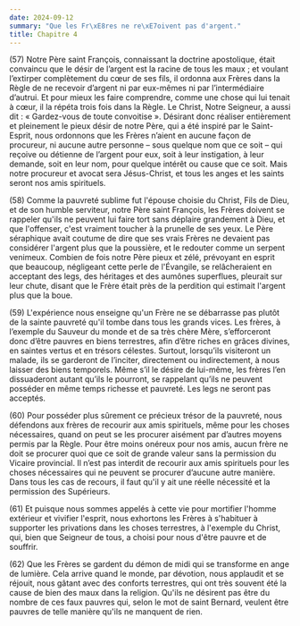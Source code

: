 ```yaml
---
date: 2024-09-12
summary: "Que les Fr\xE8res ne re\xE7oivent pas d'argent."
title: Chapitre 4
---
```




(57) Notre Père saint François, connaissant la doctrine apostolique, était convaincu que le désir de l’argent est la racine de tous les maux ; et voulant l’extirper complètement du cœur de ses fils, il ordonna aux Frères dans la Règle de ne recevoir d’argent ni par eux-mêmes ni par l’intermédiaire d’autrui. Et pour mieux les faire comprendre, comme une chose qui lui tenait à cœur, il la répéta trois fois dans la Règle. Le Christ, Notre Seigneur, a aussi dit : « Gardez-vous de toute convoitise ». Désirant donc réaliser entièrement et pleinement le pieux désir de notre Père, qui a été inspiré par le Saint-Esprit, nous ordonnons que les Frères n’aient en aucune façon de procureur, ni aucune autre personne – sous quelque nom que ce soit – qui reçoive ou détienne de l’argent pour eux, soit à leur instigation, à leur demande, soit en leur nom, pour quelque intérêt ou cause que ce soit. Mais notre procureur et avocat sera Jésus-Christ, et tous les anges et les saints seront nos amis spirituels.

 (58) Comme la pauvreté sublime fut l'épouse choisie du Christ, Fils de Dieu, et de son humble serviteur, notre Père saint François, les Frères doivent se rappeler qu'ils ne peuvent lui faire tort sans déplaire grandement à Dieu, et que l'offenser, c'est vraiment toucher à la prunelle de ses yeux. Le Père séraphique avait coutume de dire que ses vrais Frères ne devaient pas considérer l'argent plus que la poussière, et le redouter comme un serpent venimeux. Combien de fois notre Père pieux et zélé, prévoyant en esprit que beaucoup, négligeant cette perle de l'Évangile, se relâcheraient en acceptant des legs, des héritages et des aumônes superflues, pleurait sur leur chute, disant que le Frère était près de la perdition qui estimait l'argent plus que la boue. 

(59) L'expérience nous enseigne qu'un Frère ne se débarrasse pas plutôt de la sainte pauvreté qu'il tombe dans tous les grands vices.  Les frères, à l’exemple du Sauveur du monde et de sa très chère Mère, s’efforceront donc d’être pauvres en biens terrestres, afin d’être riches en grâces divines, en saintes vertus et en trésors célestes. Surtout, lorsqu’ils visiteront un malade, ils se garderont de l’inciter, directement ou indirectement, à nous laisser des biens temporels. Même s’il le désire de lui-même, les frères l’en dissuaderont autant qu’ils le pourront, se rappelant qu’ils ne peuvent posséder en même temps richesse et pauvreté. Les legs ne seront pas acceptés.

(60) Pour posséder plus sûrement ce précieux trésor de la pauvreté, nous défendons aux frères de recourir aux amis spirituels, même pour les choses nécessaires, quand on peut se les procurer aisément par d’autres moyens permis par la Règle. Pour être moins onéreux pour nos amis, aucun frère ne doit se procurer quoi que ce soit de grande valeur sans la permission du Vicaire provincial. Il n’est pas interdit de recourir aux amis spirituels pour les choses nécessaires qui ne peuvent se procurer d’aucune autre manière.  Dans tous les cas de recours, il faut qu'il y ait une réelle nécessité et la permission des Supérieurs.

(61) Et puisque nous sommes appelés à cette vie pour mortifier l'homme extérieur et vivifier l'esprit, nous exhortons les Frères à s'habituer à supporter les privations dans les choses terrestres, à l'exemple du Christ, qui, bien que Seigneur de tous, a choisi pour nous d'être pauvre et de souffrir.

(62) Que les Frères se gardent du démon de midi qui se transforme en ange de lumière. Cela arrive quand le monde, par dévotion, nous applaudit et se réjouit, nous gâtant avec des conforts terrestres, qui ont très souvent été la cause de bien des maux dans la religion. Qu'ils ne désirent pas être du nombre de ces faux pauvres qui, selon le mot de saint Bernard, veulent être pauvres de telle manière qu'ils ne manquent de rien.
